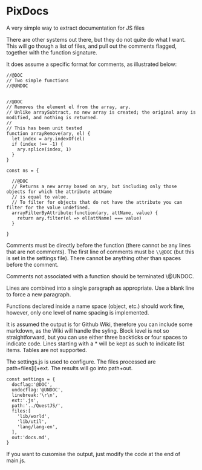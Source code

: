 # PixDocs
A very simple way to extract documentation for JS files

There are other systems out there, but they do not quite do what I want. This will go though a list of files, and pull out the comments flagged, together with  the function signature.

It does assume a specific format for comments, as illustrated below:

```
//@DOC
// Two simple functions
//@UNDOC


//@DOC
// Removes the element el from the array, ary.
// Unlike arraySubtract, no new array is created; the original aray is modified, and nothing is returned.
//
// This has been unit tested
function arrayRemove(ary, el) {
  let index = ary.indexOf(el)
  if (index !== -1) {
    ary.splice(index, 1)
  }
}

const ns = {

  //@DOC
  // Returns a new array based on ary, but including only those objects for which the attribute attName
  // is equal to value.
  // To filter for objects that do not have the attribute you can filter for the value undefined.
  arrayFilterByAttribute:function(ary, attName, value) {
    return ary.filter(el => el[attName] === value)
  }

}
```

Comments must be directly before the function (there cannot be any lines that are not comments). The first line of comments must be `\\@DOC` (but this is set in the settings file). There cannot be anything other than spaces before the comment.

Comments not associated with a function should be terminated \\@UNDOC.

Lines are combined into a single paragraph as appropriate. Use a blank line to force a new paragraph.

Functions declared inside a name space (object, etc.) should work fine, however, only one level of name spacing is implemented.

It is assumed the output is for Github Wiki, therefore you can include some markdown, as the Wiki will handle the syling. Block level is not so straightforward, but you can use either three backticks or four spaces to indicate code. Lines starting with a * will be kept as such to indicate list items. Tables are not supported.

The settings.js is used to configure. The files processed are path+files[i]+ext. The results will go into path+out.

```
const settings = {
  docflag:'@DOC',
  undocflag:'@UNDOC',
  linebreak:'\r\n',
  ext:'.js',
  path:'../QuestJS/',
  files:[
    'lib/world',
    'lib/util',
    'lang/lang-en',
  ],
  out:'docs.md',
}
```



If you want to cusomise the output, just modify the code at the end of main.js.
